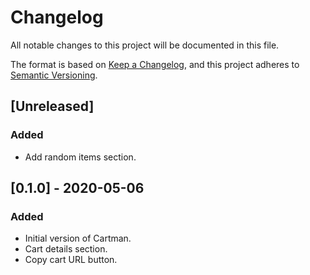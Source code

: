 # Changelog
All notable changes to this project will be documented in this file.

The format is based on [Keep a Changelog](https://keepachangelog.com/en/1.0.0/),
and this project adheres to [Semantic Versioning](https://semver.org/spec/v2.0.0.html).

## [Unreleased]
### Added
- Add random items section.

## [0.1.0] - 2020-05-06
### Added
- Initial version of Cartman.
- Cart details section.
- Copy cart URL button.
